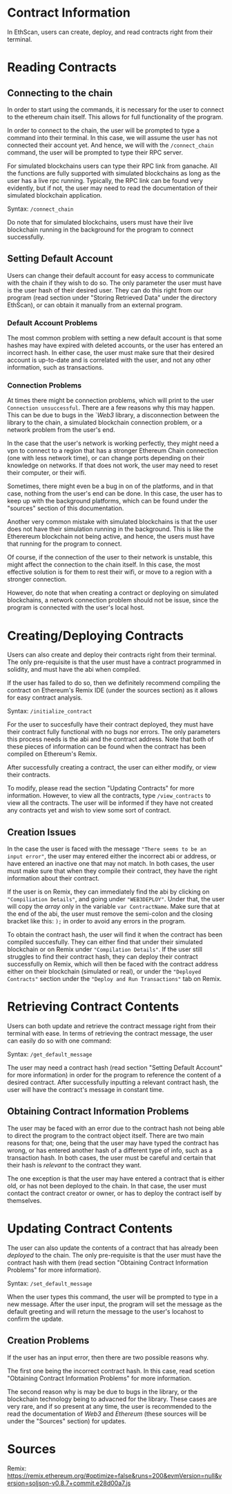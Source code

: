 # Contract Information

In EthScan, users can create, deploy, and read contracts right from their terminal. 

# Reading Contracts 

## Connecting to the chain 

In order to start using the commands, it is necessary for the user to connect to the ethereum chain itself. This allows for full functionality of the program. 

In order to connect to the chain, the user will be prompted to type a command into their terminal. In this case, we will assume the user has not connected their account yet. And hence, we will with the `/connect_chain` command, the user will be prompted to type their RPC server.

For simulated blockchains users can type their RPC link from ganache. All the functions are fully supported with simulated blockchains as long as the user has a live rpc running. Typically, the RPC link can be found very evidently, but if not, the user may need to read the documentation of their simulated blockchain application. 

Syntax: `/connect_chain`

Do note that for simulated blockchains, users must have their live blockchain running in the background for the program to connect successfully. 

## Setting Default Account

Users can change their default account for easy access to communicate with the chain if they wish to do so. The only parameter the user must have is the user hash of their desired user. They can do this right from our program (read section under "Storing Retrieved Data" under the directory EthScan), or can obtain it manually from an external program. 

### Default Account Problems

The most common problem with setting a new default account is that some hashes may have expired with deleted accounts, or the user has entered an incorrect hash. In either case, the user must make sure that their desired account is up-to-date and is correlated with the user, and not any other information, such as transactions.

### Connection Problems

At times there might be connection problems, which will print to the user `Connection unsuccessful`. There are a few reasons why this may happen. This can be due to bugs in the `*Web3* library, a disconnection between the library to the chain, a simulated blockchain connection problem, or a network problem from the user's end. 


In the case that the user's network is working perfectly, they might need a vpn to connect to a region that has a stronger Ethereum Chain connection (one with less network time), or can change ports depending on their knowledge on networks. If that does not work, the user may need to reset their computer, or their wifi.

Sometimes, there might even be a bug in on of the platforms, and in that case, nothing from the user's end can be done. In this case, the user has to keep up with the background platforms, which can be found under the "sources" section of this documentation.

Another very common mistake with simulated blockchains is that the user does not have their simulation running in the background. This is like the Etherereum blockchain not being active, and hence, the users must have that running for the program to connect.

Of course, if the connection of the user to their network is unstable, this might affect the connection to the chain itself. In this case, the most effective solution is for them to rest their wifi, or move to a region with a stronger connection. 

However, do note that when creating a contract or deploying on simulated blockchains, a network connection problem should not be issue, since the program is connected with the user's local host.


# Creating/Deploying Contracts 

Users can also create and deploy their contracts right from their terminal. The only pre-requisite is that the user must have a contract programmed in solidity, and must have the abi when compiled. 

If the user has failed to do so, then we definitely recommend compiling the contract on Ethereum's Remix IDE (under the sources section) as it allows for easy contract analysis.

Syntax: `/initialize_contract`

For the user to succesfully have their contract deployed, they must have their contract fully functional with no bugs nor errors. The only parameters this process needs is the abi and the contract address. Note that both of these pieces of information can be found when the contract has been compiled on Ethereum's Remix. 

After successfully creating a contract, the user can either modify, or view their contracts. 

To modify, please read the section "Updating Contracts" for more information. However, to view all the contracts, 
type `/view_contracts` to view all the contracts. The user will be informed if they have not created any contracts yet and wish to view some sort of contract.

## Creation Issues

In the case the user is faced with the message `"There seems to be an input error"`, the user may entered either the incorrect abi or address, or have entered an inactive one that may not match. In both cases, the user must make sure that when they compile their contract, they have the right information about their contract. 

If the user is on Remix, they can immediately find the abi by clicking on `"Compiliation Details"`, and going under `"WEB3DEPLOY"`. Under that, the user will copy the *array* only in the variable `var ContractName`. Make sure that at the end of the abi, the user must remove the semi-colon and the closing bracket like this: `);` in order to avoid any errors in the program.

To obtain the contract hash, the user will find it when the contract has been compiled succesfully. They can either find that under their simulated blockchain or on Remix under `"Compilation Details"`. If the user still struggles to find their contract hash, they can deploy their contract successfully on Remix, which will then be faced with the contract address either on their blockchain (simulated or real), or under the `"Deployed Contracts"` section under the `"Deploy and Run Transactions"` tab on Remix. 

# Retrieving Contract Contents

Users can both update and retrieve the contract message right from their terminal with ease. In terms of retrieving the contract message, the user can easily do so with one command:

Syntax: `/get_default_message`

The user may need a contract hash (read section "Setting Default Account" for more information) in order for the program to reference the content of a desired contract. After successfully inputting a relevant contract hash, the user will have the contract's message in constant time. 

## Obtaining Contract Information Problems 

The user may be faced with an error due to the contract hash not being able to direct the program to the contract object itself. There are two main reasons for that; one, being that the user may have typed the contract has wrong, or has entered another hash of a different type of info, such as a transaction hash. In both cases, the user must be careful and certain that their hash is *relevant* to the contract they want.

The one exception is that the user may have entered a contract that is either old, or has not been deployed to the chain. In that case, the user must contact the contract creator or owner, or has to deploy the contract iself by themselves.

# Updating Contract Contents

The user can also update the contents of a contract that has already been *deployed* to the chain. The only pre-requisite is that the user must have the contract hash with them (read section "Obtaining Contract Information Problems" for more information).

Syntax: `/set_default_message`

When the user types this command, the user will be prompted to type in a new message. After the user input, the program will set the message as the default greeting and will return the message to the user's locahost to confirm the update. 

## Creation Problems

If the user has an input error, then there are two possible reasons why.

The first one being the incorrect contract hash. In this case, read scetion "Obtaining Contract Information Problems" for more information.

The second reason why is may be due to bugs in the library, or the blockchain technology being to advacned for the library. These cases are very rare, and if so present at any time, the user is recommended to the read the documentation of *Web3* and *Ethereum* (these sources will be under the "Sources" section) for updates.



# Sources

Remix: https://remix.ethereum.org/#optimize=false&runs=200&evmVersion=null&version=soljson-v0.8.7+commit.e28d00a7.js
